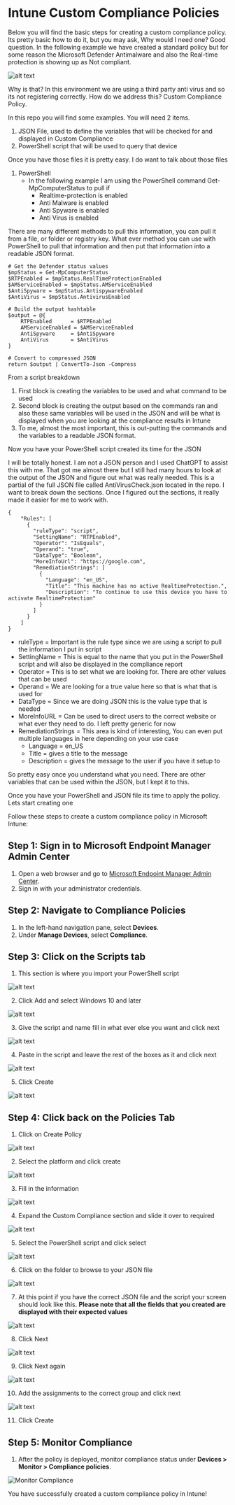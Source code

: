 # Intune Custom Compliance Policies

Below you will find the basic steps for creating  a custom compliance policy. Its pretty basic how to do it, but you may ask, Why would I need one? Good question. In the following example we have created a standard policy but for some reason the Microsoft Defender Antimalware and also the Real-time protection is showing up as Not compliant. 

![alt text](Assets/1.png)

Why is that? In this environment we are using a third party anti virus and so its not registering correctly. How do we address this? Custom Compliance Policy. 

In this repo you will find some examples. You will need 2 items. 

1. JSON File, used to define the variables that will be checked for and displayed in Custom Compliance
2. PowerShell script that will be used to query that device

Once you have those files it is pretty easy. I do want to talk about those files

1. PowerShell
    - In the following example I am using the PowerShell command Get-MpComputerStatus to pull if 
        - Realtime-protection is enabled
        - Anti Malware is enabled
        - Anti Spyware is enabled
        - Anti Virus is enabled

There are many different methods to pull this information, you can pull it from a file, or folder or registry key. What ever method you can use with PowerShell to pull that information and then put that information into a readable JSON format.

```
# Get the Defender status values
$mpStatus = Get-MpComputerStatus
$RTPEnabled = $mpStatus.RealTimeProtectionEnabled
$AMServiceEnabled = $mpStatus.AMServiceEnabled
$AntiSpyware = $mpStatus.AntispywareEnabled
$AntiVirus = $mpStatus.AntivirusEnabled

# Build the output hashtable
$output = @{
    RTPEnabled      = $RTPEnabled
    AMServiceEnabled = $AMServiceEnabled
    AntiSpyware     = $AntiSpyware
    AntiVirus       = $AntiVirus
}

# Convert to compressed JSON
return $output | ConvertTo-Json -Compress

```
From a script breakdown 
1. First block is creating the variables to be used and what command to be used
2. Second block is creating the output based on the commands ran and also these same variables will be used in the JSON and will be what is displayed when you are looking at the compliance results in Intune
3. To me, almost the most important, this is out-putting the commands and the variables to a readable JSON format.

Now you have your PowerShell script created its time for the JSON

I will be totally honest. I am not a JSON person and I used ChatGPT to assist this with me. That got me almost there but I still had many hours to look at the output of the JSON and figure out what was really needed. This is a partial of the full JSON file called AntiVirusCheck.json located in the repo. I want to break down the sections. Once I figured out the sections, it really made it easier for me to work with. 

```
{
    "Rules": [
      {
        "ruleType": "script",
        "SettingName": "RTPEnabled",
        "Operator": "IsEquals",
        "Operand": "true",
        "DataType": "Boolean",
        "MoreInfoUrl": "https://google.com",
        "RemediationStrings": [
          {
            "Language": "en_US",
            "Title": "This machine has no active RealtimeProtection.",
            "Description": "To continue to use this device you have to activate RealtimeProtection"
          }
        ]
      }
    ]
}

  ```

- ruleType = Important is the rule type since we are using a script to pull the information I put in script
- SettingName = This is equal to the name that you put in the PowerShell script and will also be displayed in the compliance report
- Operator = This is to set what we are looking for. There are other values that can be used
- Operand = We are looking for a true value here so that is what that is used for
- DataType = Since we are doing JSON this is the value type that is needed
- MoreInfoURL = Can be used to direct users to the correct website or what ever they need to do. I left pretty generic for now
- RemediationStrings = This area is kind of interesting, You can even put multiple languages in here depending on your use case
    - Language = en_US
    - Title = gives a title to the message
    - Description = gives the message to the user if you have it setup to

So pretty easy once you understand what you need. There are other variables that can be used within the JSON, but I kept it to this. 

Once you have your PowerShell and JSON file its time to apply the policy. Lets start creating one

Follow these steps to create a custom compliance policy in Microsoft Intune:

## Step 1: Sign in to Microsoft Endpoint Manager Admin Center
1. Open a web browser and go to [Microsoft Endpoint Manager Admin Center](https://endpoint.microsoft.com/).
2. Sign in with your administrator credentials.

## Step 2: Navigate to Compliance Policies
1. In the left-hand navigation pane, select **Devices**.
2. Under **Manage Devices**, select **Compliance**.

## Step 3: Click on the Scripts tab
1. This section is where you import your PowerShell script

![alt text](Assets/2.png)

2. Click Add and select Windows 10 and later

![alt text](Assets/3.png)

3. Give the script and name fill in what ever else you want and click next

![alt text](Assets/4.png)

4. Paste in the script and leave the rest of the boxes as it and click next

![alt text](Assets/5.png)

5. Click Create

![alt text](Assets/6.png)

## Step 4: Click back on the Policies Tab

1. Click on Create Policy

![alt text](Assets/7.png)

2. Select the platform and click create

![alt text](Assets/8.png)

3. Fill in the information

![alt text](Assets/9.png)

4. Expand the Custom Compliance section and slide it over to required

![alt text](Assets/10.png)

5. Select the PowerShell script and click select

![alt text](Assets/11.png)

6. Click on the folder to browse to your JSON file

![alt text](Assets/12.png)

7. At this point if you have the correct JSON file and the script your screen should look like this. **Please note that all the fields that you created are displayed with their expected values**

![alt text](Assets/13.png)

8. Click Next

![alt text](Assets/14.png)

9. Click Next again

![alt text](Assets/15.png)

10. Add the assignments to the correct group and click next

![alt text](Assets/16.png)

11. Click Create


## Step 5: Monitor Compliance
1. After the policy is deployed, monitor compliance status under **Devices > Monitor > Compliance policies**.

![Monitor Compliance](https://via.placeholder.com/800x400?text=Monitor+Compliance)

You have successfully created a custom compliance policy in Intune!

